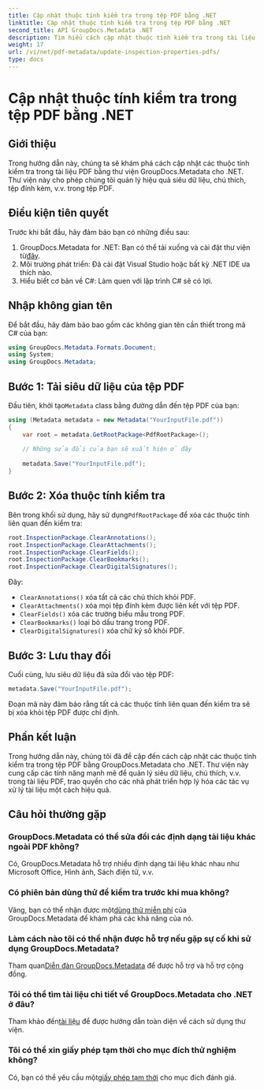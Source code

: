 ```yaml
---
title: Cập nhật thuộc tính kiểm tra trong tệp PDF bằng .NET
linktitle: Cập nhật thuộc tính kiểm tra trong tệp PDF bằng .NET
second_title: API GroupDocs.Metadata .NET
description: Tìm hiểu cách cập nhật thuộc tính kiểm tra trong tài liệu PDF bằng GroupDocs.Metadata cho .NET. Quản lý hiệu quả siêu dữ liệu và chú thích bằng C#.
weight: 17
url: /vi/net/pdf-metadata/update-inspection-properties-pdfs/
type: docs
---
```

# Cập nhật thuộc tính kiểm tra trong tệp PDF bằng .NET

## Giới thiệu
Trong hướng dẫn này, chúng ta sẽ khám phá cách cập nhật các thuộc tính kiểm tra trong tài liệu PDF bằng thư viện GroupDocs.Metadata cho .NET. Thư viện này cho phép chúng tôi quản lý hiệu quả siêu dữ liệu, chú thích, tệp đính kèm, v.v. trong tệp PDF.
## Điều kiện tiên quyết
Trước khi bắt đầu, hãy đảm bảo bạn có những điều sau:
1.  GroupDocs.Metadata for .NET: Bạn có thể tải xuống và cài đặt thư viện từ[đây](https://releases.groupdocs.com/metadata/net/).
2. Môi trường phát triển: Đã cài đặt Visual Studio hoặc bất kỳ .NET IDE ưa thích nào.
3. Hiểu biết cơ bản về C#: Làm quen với lập trình C# sẽ có lợi.

## Nhập không gian tên
Để bắt đầu, hãy đảm bảo bao gồm các không gian tên cần thiết trong mã C# của bạn:
```csharp
using GroupDocs.Metadata.Formats.Document;
using System;
using GroupDocs.Metadata;
```
## Bước 1: Tải siêu dữ liệu của tệp PDF
 Đầu tiên, khởi tạo`Metadata` class bằng đường dẫn đến tệp PDF của bạn:
```csharp
using (Metadata metadata = new Metadata("YourInputFile.pdf"))
{
    var root = metadata.GetRootPackage<PdfRootPackage>();
    
    // Những sửa đổi của bạn sẽ xuất hiện ở đây
    
    metadata.Save("YourInputFile.pdf");
}
```
## Bước 2: Xóa thuộc tính kiểm tra
 Bên trong khối sử dụng, hãy sử dụng`PdfRootPackage` để xóa các thuộc tính liên quan đến kiểm tra:
```csharp
root.InspectionPackage.ClearAnnotations();
root.InspectionPackage.ClearAttachments();
root.InspectionPackage.ClearFields();
root.InspectionPackage.ClearBookmarks();
root.InspectionPackage.ClearDigitalSignatures();
```
Đây:
- `ClearAnnotations()` xóa tất cả các chú thích khỏi PDF.
- `ClearAttachments()` xóa mọi tệp đính kèm được liên kết với tệp PDF.
- `ClearFields()` xóa các trường biểu mẫu trong PDF.
- `ClearBookmarks()` loại bỏ dấu trang trong PDF.
- `ClearDigitalSignatures()` xóa chữ ký số khỏi PDF.
## Bước 3: Lưu thay đổi
Cuối cùng, lưu siêu dữ liệu đã sửa đổi vào tệp PDF:
```csharp
metadata.Save("YourInputFile.pdf");
```
Đoạn mã này đảm bảo rằng tất cả các thuộc tính liên quan đến kiểm tra sẽ bị xóa khỏi tệp PDF được chỉ định.

## Phần kết luận
Trong hướng dẫn này, chúng tôi đã đề cập đến cách cập nhật các thuộc tính kiểm tra trong tệp PDF bằng GroupDocs.Metadata cho .NET. Thư viện này cung cấp các tính năng mạnh mẽ để quản lý siêu dữ liệu, chú thích, v.v. trong tài liệu PDF, trao quyền cho các nhà phát triển hợp lý hóa các tác vụ xử lý tài liệu một cách hiệu quả.

## Câu hỏi thường gặp
### GroupDocs.Metadata có thể sửa đổi các định dạng tài liệu khác ngoài PDF không?
Có, GroupDocs.Metadata hỗ trợ nhiều định dạng tài liệu khác nhau như Microsoft Office, Hình ảnh, Sách điện tử, v.v.
### Có phiên bản dùng thử để kiểm tra trước khi mua không?
 Vâng, bạn có thể nhận được một[dùng thử miễn phí](https://releases.groupdocs.com/) của GroupDocs.Metadata để khám phá các khả năng của nó.
### Làm cách nào tôi có thể nhận được hỗ trợ nếu gặp sự cố khi sử dụng GroupDocs.Metadata?
 Tham quan[Diễn đàn GroupDocs.Metadata](https://forum.groupdocs.com/c/metadata/14) để được hỗ trợ và hỗ trợ cộng đồng.
### Tôi có thể tìm tài liệu chi tiết về GroupDocs.Metadata cho .NET ở đâu?
 Tham khảo đến[tài liệu](https://tutorials.groupdocs.com/metadata/net/) để được hướng dẫn toàn diện về cách sử dụng thư viện.
### Tôi có thể xin giấy phép tạm thời cho mục đích thử nghiệm không?
 Có, bạn có thể yêu cầu một[giấy phép tạm thời](https://purchase.groupdocs.com/temporary-license/) cho mục đích đánh giá.
